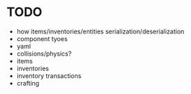 # TODO
* how items/inventories/entities serialization/deserialization
* component tyoes
* yaml
* collisions/physics?
* items
* inventories
* inventory transactions
* crafting
